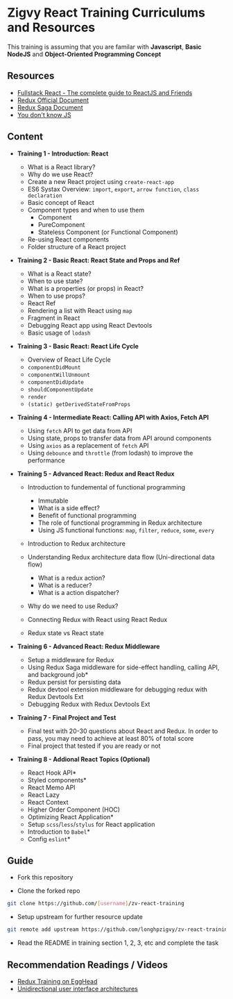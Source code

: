 # Zigvy React Training Curriculums and Resources

This training is assuming that you are familar with **Javascript**, **Basic NodeJS** and **Object-Oriented Programming Concept**

## Resources
- [Fullstack React - The complete guide to ReactJS and Friends](https://drive.google.com/file/d/1eX_nMcPBYtLRSEp74ZVpUrGVltsFDBRc/view?usp=sharing)
- [Redux Official Document](https://redux.js.org/basics/basic-tutorial)
- [Redux Saga Document](https://redux-saga.js.org/)
- [You don't know JS](https://github.com/getify/You-Dont-Know-JS)

## Content
- **Training 1 - Introduction: React**
  - What is a React library?
  - Why do we use React?
  - Create a new React project using `create-react-app`
  - ES6 Systax Overview: `import`, `export`, `arrow function`, `class declaration`
  - Basic concept of React
  - Component types and when to use them
    - Component
    - PureComponent
    - Stateless Component (or Functional Component)
  - Re-using React components
  - Folder structure of a React project

- **Training 2 - Basic React: React State and Props and Ref**
  - What is a React state?
  - When to use state?
  - What is a properties (or props) in React?
  - When to use props?
  - React Ref
  - Rendering a list with React using `map`
  - Fragment in React
  - Debugging React app using React Devtools
  - Basic usage of `lodash`

- **Training 3 - Basic React: React Life Cycle**
  - Overview of React Life Cycle
  - `componentDidMount`
  - `componentWillUnmount`
  - `componentDidUpdate`
  - `shouldComponentUpdate`
  - `render`
  - `(static) getDerivedStateFromProps`

- **Training 4 - Intermediate React: Calling API with Axios, Fetch API**
  - Using `fetch` API to get data from API
  - Using state, props to transfer data from API around components
  - Using `axios` as a replacement of `fetch` API
  - Using `debounce` and `throttle` (from lodash) to improve the performance

- **Training 5 - Advanced React: Redux and React Redux**
  - Introduction to fundemental of functional programming
    - Immutable
    - What is a side effect?
    - Benefit of functional programming
    - The role of functional programming in Redux architecture
    - Using JS functional functions: `map`, `filter`, `reduce`, `some`, `every`

  - Introduction to Redux architecture
  - Understanding Redux architecture data flow (Uni-directional data flow)
    - What is a redux action?
    - What is a reducer?
    - What is a action dispatcher?
  - Why do we need to use Redux?
  - Connecting Redux with React using React Redux
  - Redux state vs React state

- **Training 6 - Advanced React: Redux Middleware**
  - Setup a middleware for Redux
  - Using Redux Saga middleware for side-effect handling, calling API, and background job*
  - Redux persist for persisting data
  - Redux devtool extension middleware for debugging redux with Redux Devtools Ext
  - Debugging Redux with Redux Devtools Ext

- **Training 7 - Final Project and Test**
  - Final test with 20-30 questions about React and Redux. In order to pass, you may need to achieve at least 80% of total score
  - Final project that tested if you are ready or not

- **Training 8 - Addional React Topics (Optional)**
  - React Hook API*
  - Styled components*
  - React Memo API
  - React Lazy
  - React Context
  - Higher Order Component (HOC)
  - Optimizing React Application*
  - Setup `scss`/`less`/`stylus` for React application
  - Introduction to `Babel`*
  - Config `eslint`*

## Guide
- Fork this repository

- Clone the forked repo

```bash
git clone https://github.com/[username]/zv-react-training
```

- Setup upstream for further resource update

```bash
git remote add upstream https://github.com/longhpzigvy/zv-react-training
```

- Read the README in training section 1, 2, 3, etc and complete the task


## Recommendation Readings / Videos
- [Redux Training on EggHead](https://egghead.io/courses/getting-started-with-redux)
- [Unidirectional user interface architectures](https://staltz.com/unidirectional-user-interface-architectures.html)